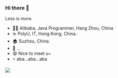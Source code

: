 ### Hi there 👋

<!--
**FinnSHI/FinnSHI** is a ✨ _special_ ✨ repository because its `README.md` (this file) appears on your GitHub profile.

Here are some ideas to get you started:

- 🔭 I’m currently working on ...
- 🌱 I’m currently learning ...
- 👯 I’m looking to collaborate on ...
- 🤔 I’m looking for help with ...
- 💬 Ask me about ...
- 📫 How to reach me: ...
- 😄 Pronouns: ...
- ⚡ Fun fact: ...
-->

Less is more.

- 👨‍💻 Alibaba, Java Programmer, Hang Zhou, China
- ☕️ PolyU, IT, Hong Kong, China.
- 🏠 Suzhou, China.
- 👯 ...
- 😄 Nice to meet u~
- ⚡ aba...aba...aba

![](https://github-readme-stats.vercel.app/api?username=FinnSHI&theme=dark)
